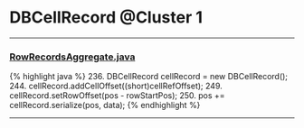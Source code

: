 # DBCellRecord @Cluster 1

***

### [RowRecordsAggregate.java](https://searchcode.com/codesearch/view/15642594/)
{% highlight java %}
236. DBCellRecord cellRecord = new DBCellRecord();
244.     cellRecord.addCellOffset((short)cellRefOffset);
249. cellRecord.setRowOffset(pos - rowStartPos);
250. pos += cellRecord.serialize(pos, data);
{% endhighlight %}

***

